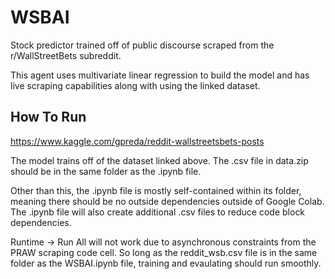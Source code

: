 # WSBAI

Stock predictor trained off of public discourse scraped from the r/WallStreetBets subreddit.

This agent uses multivariate linear regression to build the model and has live scraping capabilities along with using the linked dataset.

## How To Run

https://www.kaggle.com/gpreda/reddit-wallstreetsbets-posts

The model trains off of the dataset linked above.
The .csv file in data.zip should be in the same folder as the .ipynb file.

Other than this, the .ipynb file is mostly self-contained within its
folder, meaning there should be no outside dependencies outside of
Google Colab. The .ipynb file will also create additional .csv files to reduce
code block dependencies.

Runtime -> Run All will not work due to asynchronous constraints from the PRAW scraping code cell.
So long as the reddit_wsb.csv file is in the same folder as the  WSBAI.ipynb file, training and evaulating should run smoothly.
